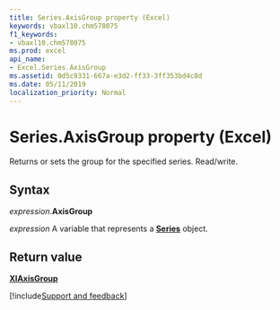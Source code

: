 ```yaml
---
title: Series.AxisGroup property (Excel)
keywords: vbaxl10.chm578075
f1_keywords:
- vbaxl10.chm578075
ms.prod: excel
api_name:
- Excel.Series.AxisGroup
ms.assetid: 0d5c9331-667a-e3d2-ff33-3ff353bd4c8d
ms.date: 05/11/2019
localization_priority: Normal
---
```



# Series.AxisGroup property (Excel)

Returns or sets the group for the specified series. Read/write.


## Syntax

_expression_.**AxisGroup**

_expression_ A variable that represents a **[Series](Excel.Series(object).md)** object.


## Return value

**[XlAxisGroup](Excel.XlAxisGroup.md)**




[!include[Support and feedback](~/includes/feedback-boilerplate.md)]